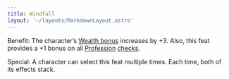 ```yaml
---
title: Windfall
layout: '~/layouts/MarkdownLayout.astro'
---
```

Benefit: The character’s [Wealth bonus](/modern.d20.srd/wealth/wealth.bonus)
increases by +3. Also, this feat provides a +1 bonus on all
[Profession](/modern.d20.srd/skills/profession)
[checks](/modern.d20.srd/skills/skill.basics).

Special: A character can select this feat multiple times. Each time, both of
its effects stack.

